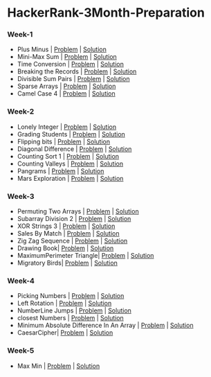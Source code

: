 # HackerRank-3Month-Preparation

### Week-1
- Plus Minus | [Problem](https://www.hackerrank.com/challenges/three-month-preparation-kit-plus-minus/problem) | [Solution](https://github.com/Ram11Coder/HackerRank-3Month-Preparation/blob/main/src/io/week1/PlusMinus.java)
- Mini-Max Sum | [Problem](https://www.hackerrank.com/challenges/three-month-preparation-kit-mini-max-sum/problem) | [Solution](https://github.com/Ram11Coder/HackerRank-3Month-Preparation/blob/main/src/io/week1/MinMaxSum.java)
- Time Conversion | [Problem](https://www.hackerrank.com/challenges/three-month-preparation-kit-time-conversion/problem) | [Solution](https://github.com/Ram11Coder/HackerRank-3Month-Preparation/blob/main/src/io/week1/TimeConversion.java)
- Breaking the Records | [Problem](https://www.hackerrank.com/challenges/three-month-preparation-kit-breaking-best-and-worst-records/problem) | [Solution](https://github.com/Ram11Coder/HackerRank-3Month-Preparation/blob/main/src/io/week1/BreakingtheRecords.java)
- Divisible Sum Pairs | [Problem](https://www.hackerrank.com/challenges/three-month-preparation-kit-divisible-sum-pairs/problem) | [Solution](https://github.com/Ram11Coder/HackerRank-3Month-Preparation/blob/main/src/io/week1/DivisibleSumPairs.java)
- Sparse Arrays | [Problem](https://www.hackerrank.com/challenges/three-month-preparation-kit-camel-case/problem) | [Solution](https://github.com/Ram11Coder/HackerRank-3Month-Preparation/blob/main/src/io/week1/SparseArrays.java)
- Camel Case 4 | [Problem](https://www.hackerrank.com/challenges/three-month-preparation-kit-camel-case/problem) | [Solution](https://github.com/Ram11Coder/HackerRank-3Month-Preparation/blob/main/src/io/week1/CamelCase4.java)

### Week-2
- Lonely Integer | [Problem](https://www.hackerrank.com/challenges/three-month-preparation-kit-lonely-integer/problem) | [Solution](https://github.com/Ram11Coder/HackerRank-3Month-Preparation/blob/main/src/io/week2/LonelyInteger.java)
- Grading Students | [Problem](https://www.hackerrank.com/challenges/three-month-preparation-kit-grading/problem) | [Solution](https://github.com/Ram11Coder/HackerRank-3Month-Preparation/blob/main/src/io/week2/GradingStudents.java)
- Flipping bits | [Problem](https://www.hackerrank.com/challenges/three-month-preparation-kit-flipping-bits/problem) | [Solution](https://github.com/Ram11Coder/HackerRank-3Month-Preparation/blob/main/src/io/week2/Flippingbits.java)
- Diagonal Difference | [Problem](https://www.hackerrank.com/challenges/three-month-preparation-kit-diagonal-difference/problem) | [Solution](https://github.com/Ram11Coder/HackerRank-3Month-Preparation/blob/main/src/io/week2/DiagonalDifference.java)
- Counting Sort 1 | [Problem](https://www.hackerrank.com/challenges/three-month-preparation-kit-countingsort1/problem) | [Solution](https://github.com/Ram11Coder/HackerRank-3Month-Preparation/blob/main/src/io/week2/CountingSort1.java)
- Counting Valleys | [Problem](https://www.hackerrank.com/challenges/three-month-preparation-kit-counting-valleys/problem) | [Solution](https://github.com/Ram11Coder/HackerRank-3Month-Preparation/blob/main/src/io/week2/CountingValleys.java)
- Pangrams | [Problem](https://www.hackerrank.com/challenges/three-month-preparation-kit-pangrams/problem) | [Solution](https://github.com/Ram11Coder/HackerRank-3Month-Preparation/blob/main/src/io/week2/Pangrams.java)
- Mars Exploration | [Problem](https://www.hackerrank.com/challenges/three-month-preparation-kit-mars-exploration/problem) | [Solution](https://github.com/Ram11Coder/HackerRank-3Month-Preparation/blob/main/src/io/week2/MarsExploration.java)

### Week-3
- Permuting Two Arrays | [Problem](https://www.hackerrank.com/challenges/three-month-preparation-kit-two-arrays/problem) | [Solution](https://github.com/Ram11Coder/HackerRank-3Month-Preparation/blob/main/src/io/week3/PermutingTwoArrays.java)
- Subarray Division 2 | [Problem](https://www.hackerrank.com/challenges/three-month-preparation-kit-the-birthday-bar/problem) | [Solution](https://github.com/Ram11Coder/HackerRank-3Month-Preparation/blob/main/src/io/week3/SubarrayDivision2.java)
- XOR Strings 3 | [Problem](https://www.hackerrank.com/challenges/three-month-preparation-kit-strings-xor/problem) | [Solution](https://github.com/Ram11Coder/HackerRank-3Month-Preparation/blob/main/src/io/week3/XORStrings3.java)
- Sales By Match | [Problem](https://www.hackerrank.com/challenges/three-month-preparation-kit-sock-merchant/problem) | [Solution](https://github.com/Ram11Coder/HackerRank-3Month-Preparation/blob/main/src/io/week3/SalesbyMatch.java)
- Zig Zag Sequence | [Problem](https://www.hackerrank.com/challenges/three-month-preparation-kit-zig-zag-sequence/problem) | [Solution](https://github.com/Ram11Coder/HackerRank-3Month-Preparation/blob/main/src/io/week3/ZigZagSequence.java)
- Drawing Book| [Problem](https://www.hackerrank.com/challenges/three-month-preparation-kit-drawing-book/problem) | [Solution](https://github.com/Ram11Coder/HackerRank-3Month-Preparation/blob/main/src/io/week3/DrawingBook.java)
- MaximumPerimeter Triangle| [Problem](https://www.hackerrank.com/challenges/three-month-preparation-kit-maximum-perimeter-triangle/problem) | [Solution](https://github.com/Ram11Coder/HackerRank-3Month-Preparation/blob/main/src/io/week3/MaximumPerimeterTriangle.java)
- Migratory Birds| [Problem](https://www.hackerrank.com/challenges/three-month-preparation-kit-migratory-birds/problem) | [Solution](https://github.com/Ram11Coder/HackerRank-3Month-Preparation/blob/main/src/io/week3/MigratoryBirds.java)

### Week-4
- Picking Numbers | [Problem](https://www.hackerrank.com/challenges/three-month-preparation-kit-picking-numbers/problem) | [Solution](https://github.com/Ram11Coder/HackerRank-3Month-Preparation/blob/main/src/io/week4/PickingNumbers.java)
- Left Rotation | [Problem](https://www.hackerrank.com/challenges/three-month-preparation-kit-array-left-rotation/problem) | [Solution](https://github.com/Ram11Coder/HackerRank-3Month-Preparation/blob/main/src/io/week4/LeftRotation.java)
- NumberLine Jumps | [Problem](https://www.hackerrank.com/challenges/three-month-preparation-kit-kangaroo/problem) | [Solution](https://github.com/Ram11Coder/HackerRank-3Month-Preparation/blob/main/src/io/week4/NumberLineJumps.java)
- closest Numbers | [Problem](https://www.hackerrank.com/challenges/three-month-preparation-kit-closest-numbers/problem) | [Solution](https://github.com/Ram11Coder/HackerRank-3Month-Preparation/blob/main/src/io/week4/closestNumbers.java)
- Minimum Absolute Difference In An Array | [Problem](https://www.hackerrank.com/challenges/three-month-preparation-kit-minimum-absolute-difference-in-an-array/problem) | [Solution](https://github.com/Ram11Coder/HackerRank-3Month-Preparation/blob/main/src/io/week4/MinimumAbsoluteDifferenceInAnArray.java)
-  CaesarCipher| [Problem](https://www.hackerrank.com/challenges/three-month-preparation-kit-caesar-cipher-1/problem) | [Solution](https://github.com/Ram11Coder/HackerRank-3Month-Preparation/blob/main/src/io/week4/CaesarCipher.java)

### Week-5
- Max Min | [Problem](https://www.hackerrank.com/challenges/three-month-preparation-kit-angry-children/problem) | [Solution](https://github.com/Ram11Coder/HackerRank-3Month-Preparation/blob/main/src/io/week5/MaxMin.java)
